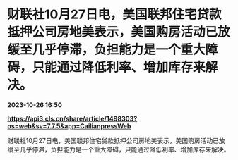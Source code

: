# 财联社10月27日电，美国联邦住宅贷款抵押公司房地美表示，美国购房活动已放缓至几乎停滞，负担能力是一个重大障碍，只能通过降低利率、增加库存来解决。

**2023-10-26 16:50**

**https://api3.cls.cn/share/article/1498303?os=web&sv=7.7.5&app=CailianpressWeb**

财联社10月27日电，美国联邦住宅贷款抵押公司房地美表示，美国购房活动已放缓至几乎停滞，负担能力是一个重大障碍，只能通过降低利率、增加库存来解决。